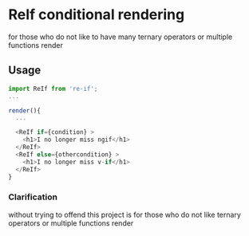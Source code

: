 # ReIf conditional rendering
for those who do not like to have many ternary operators or multiple functions render


## Usage
```javascript
import ReIf from 're-if';
...

render(){
  ...

  <ReIf if={condition} >
    <h1>I no longer miss ngif</h1>
  </ReIf>
  <ReIf else={othercondition} >
    <h1>I no longer miss v-if</h1>
  </ReIf>
}
```

### Clarification
without trying to offend this project is for those who do not like ternary operators or multiple functions render
